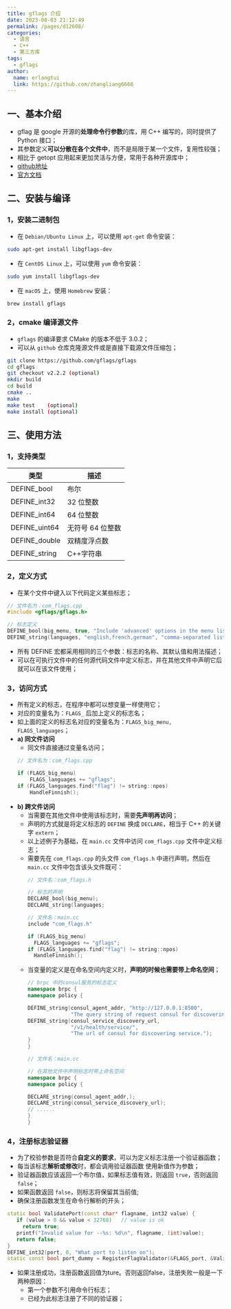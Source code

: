```yaml
---
title: gflags 介绍
date: 2023-08-03 21:12:49
permalink: /pages/d12608/
categories:
  - 语言
  - C++
  - 第三方库
tags:
  - gflags
author: 
  name: erlangtui
  link: https://github.com/zhangliang6666
---
```


## 一、基本介绍
* gflag 是 google 开源的**处理命令行参数**的库，用 C++ 编写的，同时提供了 Python 接口；
* 其参数定义**可以分散在各个文件中**，而不是局限于某一个文件，复用性较强；
* 相比于 getopt 应用起来更加灵活与方便，常用于各种开源库中；
* [github地址](https://github.com/gflags/gflags)
* [官方文档](https://gflags.github.io/gflags/)

## 二、安装与编译
### 1，安装二进制包
* 在 `Debian/Ubuntu Linux` 上，可以使用 `apt-get` 命令安装：
```sh
sudo apt-get install libgflags-dev
```
* 在 `CentOS Linux` 上，可以使用 `yum` 命令安装：
```sh
sudo yum install libgflags-dev
```
* 在 `macOS` 上，使用 `Homebrew` 安装：
```sh
brew install gflags
```

### 2，cmake 编译源文件
* `gflags` 的编译要求 CMake 的版本不低于 3.0.2；
* 可以从 `github` 仓库克隆源文件或是直接下载源文件压缩包；

```sh
git clone https://github.com/gflags/gflags
cd gflags
git checkout v2.2.2 (optional)
mkdir build
cd build
cmake ..
make
make test    (optional)
make install (optional)
```

## 三、使用方法
### 1，支持类型
类型|描述
---|---
DEFINE_bool | 布尔
DEFINE_int32 | 32 位整数
DEFINE_int64 | 64 位整数
DEFINE_uint64 | 无符号 64 位整数
DEFINE_double | 双精度浮点数
DEFINE_string | C++字符串

### 2，定义方式
* 在某个文件中键入以下代码定义某些标志；
```cpp
// 文件名为：com_flags.cpp
#include <gflags/gflags.h>

// 标志定义
DEFINE_bool(big_menu, true, "Include 'advanced' options in the menu listing");
DEFINE_string(languages, "english,french,german", "comma-separated list of languages to offer in the 'lang' menu");
```
* 所有 DEFINE 宏都采用相同的三个参数：标志的名称、其默认值和用法描述；
* 可以在可执行文件中的任何源代码文件中定义标志，并在其他文件中声明它后就可以在该文件使用；

### 3，访问方式
* 所有定义的标志，在程序中都可以想变量一样使用它；
* 对应的变量名为：`FLAGS_` 后加上定义的标志名；
* 如上面的定义的标志名对应的变量名为：`FLAGS_big_menu, FLAGS_languages`；
* **a) 同文件访问**
  * 同文件直接通过变量名访问；
  ```cpp
  // 文件名为：com_flags.cpp

  if (FLAGS_big_menu)
      FLAGS_languages += "gflags";
  if (FLAGS_languages.find("flag") != string::npos)
      HandleFinnish();
  ```
* **b) 跨文件访问**
  * 当需要在其他文件中使用该标志时，需要**先声明再访问**；
  * 声明的方式就是将定义标志的 `DEFINE` 换成 `DECLARE`，相当于 C++ 的关键字 `extern`；
  * 以上述例子为基础，在 `main.cc` 文件中访问 `com_flags.cpp` 文件中定义标志；
  * 需要先在 `com_flags.cpp` 的头文件 `com_flags.h` 中进行声明，然后在 `main.cc` 文件中包含该头文件既可： 
    ```cpp
    // 文件名：com_flags.h
    
    // 标志的声明
    DECLARE_bool(big_menu);
    DECLARE_string(languages;
    ```
    ```cpp
    // 文件名：main.cc
    include "com_flags.h"

    if (FLAGS_big_menu)
      FLAGS_languages += "gflags";
    if (FLAGS_languages.find("flag") != string::npos)
      HandleFinnish();
    ```
  * 当变量的定义是在命名空间内定义时，**声明的时候也需要带上命名空间**；
    ```cpp
    // brpc 中的consul服务的标志定义
    namespace brpc {
    namespace policy {

    DEFINE_string(consul_agent_addr, "http://127.0.0.1:8500",
                  "The query string of request consul for discovering service.");
    DEFINE_string(consul_service_discovery_url,
                  "/v1/health/service/",
                  "The url of consul for discovering service.");
    }
    }
    ```
    ```cpp
    // 文件名：main.cc
    
    // 在其他文件中声明标志时带上命名空间
    namespace brpc {
    namespace policy {

    DECLARE_string(consul_agent_addr,);
    DECLARE_string(consul_service_discovery_url);
    // ......
    }
    }
    ```

### 4，注册标志验证器
* 为了校验参数是否符合**自定义的要求**，可以为定义标志注册一个验证器函数；
* 每当该标志**解析或修改**时，都会调用验证器函数 使用新值作为参数；
* 验证器函数应该返回一个布尔值，如果标志值有效，则返回 `true`，否则返回 `false`；
* 如果函数返回 `false`，则标志将保留其当前值;
* 确保注册函数发生在命令行解析的开头；
```cpp
static bool ValidatePort(const char* flagname, int32 value) {
   if (value > 0 && value < 32768)   // value is ok
     return true;
   printf("Invalid value for --%s: %d\n", flagname, (int)value);
   return false;
}
DEFINE_int32(port, 0, "What port to listen on");
static const bool port_dummy = RegisterFlagValidator(&FLAGS_port, &ValidatePort);
```
* 如果注册成功，注册函数返回值为ture。否则返回false，注册失败一般是一下两种原因：
    - 第一个参数不引用命令行标志；
    - 已经为此标志注册了不同的验证器；


<!-- 
组合在一起：如何设置标志
最后一块是告诉可执行文件处理 命令行标志，并将变量设置为 适当的非默认值，基于在 命令行。这相当于调用 getopt 库，但使用的开销要少得多。事实上，它是 只需一次函数调用：FLAGS_*getopt()

   gflags::ParseCommandLineFlags(&argc, &argv, true);
通常，此代码位于 的开头。 并且与传入 的完全一样。此例程可能会修改它们，这就是为什么 指向它们的指针被传入。main()argcargvmain()

最后一个参数称为“remove_flags”。如果为 true，则删除标志及其 来自 的参数，并适当修改。在这种情况下，在函数调用之后，将仅保存命令行参数，而不是 命令行标志。ParseCommandLineFlagsargvargcargv

另一方面，如果为假，则将保持 argc 不变，但将 重新排列 argv 中的参数，以便标志都位于 开始。例如，如果输入是（这是合法的，但很奇怪），则该函数将重新排列，使其读取 .在本例中，将索引返回到包含第一个命令行参数的 argv 中： 也就是说，超过最后一个标志的索引。（在此示例中，它将 返回 2，因为指向 .）remove_flagsParseCommandLineFlags"/bin/foo" "arg1" "-q" "arg2"argv"/bin/foo", "-q", "arg1", "arg2"ParseCommandLineFlagsargv[2]arg1

无论哪种情况，都会修改变量 根据传入的内容 命令行。FLAGS_*

在命令行上设置标志
你把某些东西变成一个标志而不是编译时的原因 常量，以便用户可以在 命令行。以下是他们如何为应用程序执行此操作 链接 ：foo.cc

   app_containing_foo --nobig_menu -languages="chinese,japanese,korean" ...
这将设置和 ，何时运行。FLAGS_big_menu = false;FLAGS_languages = "chinese,japanese,korean"ParseCommandLineFlags

请注意将布尔标志设置为 false 的非典型语法： 在其名称前面加上“否”。有相当多的灵活性 如何指定标志。以下是所有方法的示例 指定“语言”标志：

app_containing_foo --languages="chinese,japanese,korean"
app_containing_foo -languages="chinese,japanese,korean"
app_containing_foo --languages "chinese,japanese,korean"
app_containing_foo -languages "chinese,japanese,korean"
对于布尔标志，可能性略有不同：

app_containing_foo --big_menu
app_containing_foo --nobig_menu
app_containing_foo --big_menu=true
app_containing_foo --big_menu=false
（以及所有这些上的单破折号变体）。

尽管有这种灵活性，我们建议仅使用一种形式：用于非布尔标志和布尔标志。这 一致性将使你的代码更具可读性，这也是格式 对于某些特殊用例（如标志文件）是必需的。--variable=value--variable/--novariable

在命令行上指定具有以下特征的标志是一个致命错误 未在可执行文件中的某处定义。如果你需要那个 出于某种原因的功能 - 假设您想使用同一组 多个可执行文件的标志，但并非所有可执行文件都定义了每个标志 在您的列表中 -- 您可以指定 --undefok 来禁止显示错误。

与getopt（）一样，它本身将终止标志 加工。所以在 中，是 被认为是一面旗帜，但不是。--foo -f1 1 -- -f2 2f1-f2

如果多次指定一个标志，则仅指定最后一个规范 被使用;其他的将被忽略。

请注意，标志没有单字母同义词，就像它们在 getopt 库，我们也不允许在 单破折号，如 中所示。ls -la

更改默认标志值
有时在库中定义了一个标志，并且您想要更改 其默认值在一个应用程序中，而不是其他应用程序中。很简单 这样做：只需为 中的标志分配一个新值，即可 致电前 ：main()ParseCommandLineFlags()

   DECLARE_bool(lib_verbose);   // mylib has a lib_verbose flag, default is false
   int main(int argc, char** argv) {
     FLAGS_lib_verbose = true;  // in my app, I want a verbose lib by default
     ParseCommandLineFlags(...);
   }
对于此应用程序，用户仍然可以在 命令行，但如果没有，标志的值将默认为 真。

特殊标志
命令行标志模块定义了几个标志 本身，并且可用于所有使用 命令行标志。这些属于 三类。首先是“报告”标志，一旦发现，会导致 应用程序打印有关自身的一些信息并退出。

--help	显示所有文件的所有标志，按文件排序，然后按名称排序; 显示标志名称、其默认值及其帮助字符串
--helpfull	与 -help 相同，但明确要求所有标志 （以防将来帮助发生变化）
--helpshort	仅显示与可执行文件同名的文件的标志 （通常是包含main())
--helpxml	像 --help 一样，但输出是 XML 格式的，以便于解析
--helpon=FILE  	仅显示文件中定义的标志。
--helpmatch=S	仅显示 *S* 中定义的标志。
--helppackage	显示与 相同目录中的文件中定义的标志main()
--version	打印可执行文件的版本信息
其次是影响其他标志解析方式的标志。

--undefok=flagname,flagname,...	对于列为参数的名称， 禁止在命令行上看到时发生的正常错误退出，但尚未在 应用--undefok--namename
第三个是“递归”标志，它会导致其他标志值 设置：。这些将在下面进行更多描述 细节。--fromenv--tryfromenv--flagfile

--fromenv
--fromenv=foo,bar说从环境中读取 和 标志的值。 与此标志一致，您必须实际在 环境，通过如下所示的两行之一：foobar

   export FLAGS_foo=xxx; export FLAGS_bar=yyy   # sh
   setenv FLAGS_foo xxx; setenv FLAGS_bar yyy   # tcsh
这等效于在命令行上指定 。--foo=xxx--bar=yyy

请注意，说是否未在应用程序中的某处定义是一个致命错误。（虽然 您可以通过 抑制此错误，就像 一样 对于任何其他标志。--fromenv=foofoo--undefok=foo

说是否实际上没有在环境中定义也是一个致命的错误。--fromenv=fooFLAGS_foo

--tryfromenv
--tryfromenv就像， 除非说如果不是致命错误 实际在环境中定义。相反，在这种情况下，只需保留其默认值，如 应用程序。--fromenv--tryfromenv=fooFLAGS_fooFLAGS_foo

请注意，说是否未在应用程序中的某处定义仍然是一个错误。--tryfromenv=foofoo

--flagfile
--flagfile=f告诉命令行标志模块读取 文件，并运行在 中找到的所有标志赋值 该文件，就好像这些标志是在命令行上指定的一样。f

在最简单的形式中，应该只是一个标志列表 作业，每行一个。与命令行不同，等号 需要将标志名称与其参数分开 标志文件。一个示例标志文件：f/tmp/myflags

--nobig_menus
--languages=english,french
使用此标志文件，以下两行是等效的：

   ./myapp --foo --nobig_menus --languages=english,french --bar
   ./myapp --foo --flagfile=/tmp/myflags --bar
请注意，许多错误在标志文件中以静默方式禁止显示。在 特别是，无法识别的标志名称将被静默忽略，标志也是如此 缺少所需的值（例如，仅显示 ） 的标志文件。--languages

标志文件的一般格式比 简单，上面常见的情况。它是：一系列文件名，每个一个 行，后跟一系列标志，每行一个，重复尽可能多的标志 次如愿以偿。标志文件中的文件名可以使用通配符 （ 和 ），以及位于的标志序列 在处理一系列文件名后，仅当当前 可执行文件的名称与其中一个文件名匹配。有可能 使用一系列标志而不是一系列标志开始标志文件 文件名;如果存在这样的标志序列，则这些标志是 应用于当前可执行文件，无论它是什么。*?

以 开头的行将作为注释被忽略。 标志文件中的前导空格也会被忽略，空白也是如此 线。#

一个标志文件可以使用该标志来包含另一个标志文件。--flagfile

标志始终按预期顺序处理。那是 处理首先检查直接在 命令行。如果指定了标志文件，则处理其内容， 然后继续处理命令中的剩余标志 线。

接口
除了直接访问外，它还 可以通过 API 以编程方式访问标志。是的 还可以访问有关标志的信息，例如其默认值 值和帮助字符串。A 使它变得容易 修改标志，然后稍后自动撤消修改。 最后，有一些不相关但有用的例程可以轻松实现 访问外部主电源的部分，包括程序 名称 （）。FLAGS_fooFlagSaverargvargv[0]

有关这些例程和其他有用帮助程序的详细信息 和等方法，请参见。gflags::SetUsageMessage()gflags::SetVersionStringgflags.h

杂项说明
如果您的应用程序具有如下代码：

   #define STRIP_FLAG_HELP 1    // this must go before the #include!
   #include <gflags/gflags.h>
我们将从编译的源代码中删除帮助消息。这可以 稍微减小生成的二进制文件的大小，也可能 出于安全原因很有用。

问题和功能请求
请在 GitHub 上报告有关其他功能的任何问题或想法。 我们还鼓励对错误修复和新功能实现的拉取请求。

-->